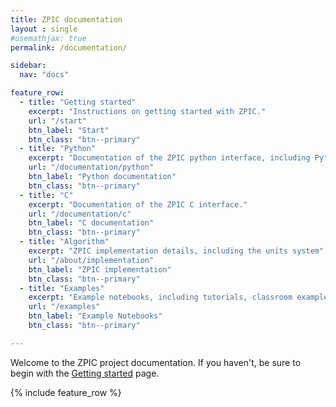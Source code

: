 ```yaml
---
title: ZPIC documentation
layout : single
#usemathjax: true
permalink: /documentation/

sidebar:
  nav: "docs"

feature_row:
  - title: "Getting started"
    excerpt: "Instructions on getting started with ZPIC."
    url: "/start"
    btn_label: "Start"
    btn_class: "btn--primary"
  - title: "Python"
    excerpt: "Documentation of the ZPIC python interface, including Python API reference."
    url: "/documentation/python"
    btn_label: "Python documentation"
    btn_class: "btn--primary"
  - title: "C"
    excerpt: "Documentation of the ZPIC C interface."
    url: "/documentation/c"
    btn_label: "C documentation"
    btn_class: "btn--primary"
  - title: "Algorithm"
    excerpt: "ZPIC implementation details, including the units system"
    url: "/about/implementation"
    btn_label: "ZPIC implementation"
    btn_class: "btn--primary"
  - title: "Examples"
    excerpt: "Example notebooks, including tutorials, classroom examples, and landmark papers."
    url: "/examples"
    btn_label: "Example Notebooks"
    btn_class: "btn--primary"

---
```


Welcome to the ZPIC project documentation. If you haven't, be sure to begin with the [Getting started](/start) page.

{% include feature_row %}
